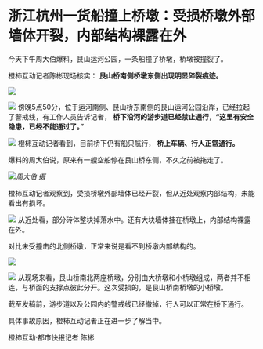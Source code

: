 # 浙江杭州一货船撞上桥墩：受损桥墩外部墙体开裂，内部结构裸露在外

今天下午周大伯爆料，艮山运河公园，一条船撞了桥墩，桥墩被撞裂了。

橙柿互动记者陈彬现场核实： **艮山桥南侧桥墩东侧出现明显碎裂痕迹。**

![](https://inews.gtimg.com/newsapp_bt/0/15692298077/1000)

![](https://inews.gtimg.com/newsapp_bt/0/15692298079/1000)
傍晚5点50分，位于运河南侧、艮山桥东南侧的艮山运河公园沿岸，已经拉起了警戒线，有工作人员告诉记者，
**桥下沿河的游步道已经禁止通行，“这里有安全隐患，已经不能通过了。”**

![](https://inews.gtimg.com/newsapp_bt/0/15692298218/1000)
橙柿互动记者看到，目前桥下仍有船只航行， **桥上车辆、行人正常通行。**

爆料的周大伯说，原来有一艘空船停在艮山桥东侧，不久之前被拖走了。

![](https://inews.gtimg.com/newsapp_bt/0/15692298223/1000)_周大伯 摄_

橙柿互动记者观察到，受损桥墩外部墙体已经开裂，但从近处观察内部结构，未能看出有损坏。

![](https://inews.gtimg.com/newsapp_bt/0/15692298226/1000)
从近处看，部分砖体整块掉落水中。还有大块墙体挂在桥墩上，内部结构裸露在外。

对比未受撞击的北侧桥墩，正常来说是看不到桥墩内部结构的。

![](https://inews.gtimg.com/newsapp_bt/0/15692298405/1000)

![](https://inews.gtimg.com/newsapp_bt/0/15692298409/1000)
从现场来看，艮山桥南北两座桥墩，分别由大桥墩和小桥墩组成，两者并不相连，与桥面的支撑点彼此分开。这次受损的，是艮山桥南桥墩的小桥墩。

截至发稿前，游步道以及公园内的警戒线已经撤掉，行人可以正常在桥下通行。

具体事故原因，橙柿互动记者正在进一步了解当中。

橙柿互动·都市快报记者 陈彬

